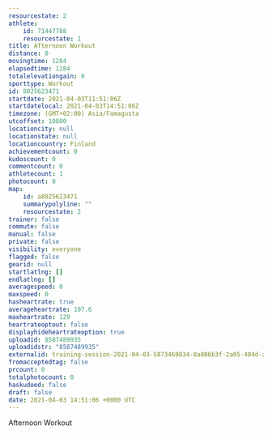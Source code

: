 ```yaml
---
resourcestate: 2
athlete:
    id: 71447788
    resourcestate: 1
title: Afternoon Workout
distance: 0
movingtime: 1284
elapsedtime: 1284
totalelevationgain: 0
sporttype: Workout
id: 8025623471
startdate: 2021-04-03T11:51:06Z
startdatelocal: 2021-04-03T14:51:06Z
timezone: (GMT+02:00) Asia/Famagusta
utcoffset: 10800
locationcity: null
locationstate: null
locationcountry: Finland
achievementcount: 0
kudoscount: 0
commentcount: 0
athletecount: 1
photocount: 0
map:
    id: a8025623471
    summarypolyline: ""
    resourcestate: 2
trainer: false
commute: false
manual: false
private: false
visibility: everyone
flagged: false
gearid: null
startlatlng: []
endlatlng: []
averagespeed: 0
maxspeed: 0
hasheartrate: true
averageheartrate: 107.6
maxheartrate: 129
heartrateoptout: false
displayhideheartrateoption: true
uploadid: 8587489935
uploadidstr: "8587489935"
externalid: training-session-2021-04-03-5873469834-8a806b3f-2a05-404d-a93f-52dda21616d5.fit
fromacceptedtag: false
prcount: 0
totalphotocount: 0
haskudoed: false
draft: false
date: 2021-04-03 14:51:06 +0000 UTC
---
```

Afternoon Workout